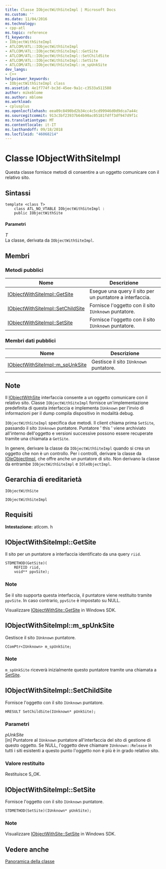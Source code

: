 ```yaml
---
title: Classe IObjectWithSiteImpl | Microsoft Docs
ms.custom: ''
ms.date: 11/04/2016
ms.technology:
- cpp-atl
ms.topic: reference
f1_keywords:
- IObjectWithSiteImpl
- ATLCOM/ATL::IObjectWithSiteImpl
- ATLCOM/ATL::IObjectWithSiteImpl::GetSite
- ATLCOM/ATL::IObjectWithSiteImpl::SetChildSite
- ATLCOM/ATL::IObjectWithSiteImpl::SetSite
- ATLCOM/ATL::IObjectWithSiteImpl::m_spUnkSite
dev_langs:
- C++
helpviewer_keywords:
- IObjectWithSiteImpl class
ms.assetid: 4e1f774f-bc3d-45ee-9a1c-c3533a511588
author: mikeblome
ms.author: mblome
ms.workload:
- cplusplus
ms.openlocfilehash: eea09c8490bd2b34cc4c5cd99946d0d9dca7a44c
ms.sourcegitcommit: 913c3bf23937b64b90ac05181fdff3df947d9f1c
ms.translationtype: MT
ms.contentlocale: it-IT
ms.lasthandoff: 09/18/2018
ms.locfileid: "46068214"
---
```

# <a name="iobjectwithsiteimpl-class"></a>Classe IObjectWithSiteImpl

Questa classe fornisce metodi di consentire a un oggetto comunicare con il relativo sito.

## <a name="syntax"></a>Sintassi

```
template <class T>
    class ATL_NO_VTABLE IObjectWithSiteImpl :
    public IObjectWithSite
```

#### <a name="parameters"></a>Parametri

*T*<br/>
La classe, derivata da `IObjectWithSiteImpl`.

## <a name="members"></a>Membri

### <a name="public-methods"></a>Metodi pubblici

|Nome|Descrizione|
|----------|-----------------|
|[IObjectWithSiteImpl::GetSite](#getsite)|Esegue una query il sito per un puntatore a interfaccia.|
|[IObjectWithSiteImpl::SetChildSite](#setchildsite)|Fornisce l'oggetto con il sito `IUnknown` puntatore.|
|[IObjectWithSiteImpl::SetSite](#setsite)|Fornisce l'oggetto con il sito `IUnknown` puntatore.|

### <a name="public-data-members"></a>Membri dati pubblici

|Nome|Descrizione|
|----------|-----------------|
|[IObjectWithSiteImpl::m_spUnkSite](#m_spunksite)|Gestisce il sito `IUnknown` puntatore.|

## <a name="remarks"></a>Note

Il [IObjectWithSite](/windows/desktop/api/ocidl/nn-ocidl-iobjectwithsite) interfaccia consente a un oggetto comunicare con il relativo sito. Classe `IObjectWithSiteImpl` fornisce un'implementazione predefinita di questa interfaccia e implementa `IUnknown` per l'invio di informazioni per il dump compila dispositivo in modalità debug.

`IObjectWithSiteImpl` specifica due metodi. Il client chiama prima `SetSite`, passando il sito `IUnknown` puntatore. Puntatore ' this ' viene archiviato all'interno dell'oggetto e versioni successive possono essere recuperate tramite una chiamata a `GetSite`.

In genere, derivare la classe da `IObjectWithSiteImpl` quando si crea un oggetto che non è un controllo. Per i controlli, derivare la classe da [IOleObjectImpl](../../atl/reference/ioleobjectimpl-class.md), che offre anche un puntatore di sito. Non derivano la classe da entrambe `IObjectWithSiteImpl` e `IOleObjectImpl`.

## <a name="inheritance-hierarchy"></a>Gerarchia di ereditarietà

`IObjectWithSite`

`IObjectWithSiteImpl`

## <a name="requirements"></a>Requisiti

**Intestazione:** atlcom. h

##  <a name="getsite"></a>  IObjectWithSiteImpl::GetSite

Il sito per un puntatore a interfaccia identificato da una query `riid`.

```
STDMETHOD(GetSite)(
    REFIID riid,
    void** ppvSite);
```

### <a name="remarks"></a>Note

Se il sito supporta questa interfaccia, il puntatore viene restituito tramite `ppvSite`. In caso contrario, `ppvSite` è impostato su NULL.

Visualizzare [IObjectWithSite::GetSite](/windows/desktop/api/ocidl/nf-ocidl-iobjectwithsite-getsite) in Windows SDK.

##  <a name="m_spunksite"></a>  IObjectWithSiteImpl::m_spUnkSite

Gestisce il sito `IUnknown` puntatore.

```
CComPtr<IUnknown> m_spUnkSite;
```

### <a name="remarks"></a>Note

`m_spUnkSite` riceverà inizialmente questo puntatore tramite una chiamata a [SetSite](#setsite).

##  <a name="setchildsite"></a>  IObjectWithSiteImpl::SetChildSite

Fornisce l'oggetto con il sito `IUnknown` puntatore.

```
HRESULT SetChildSite(IUnknown* pUnkSite);
```

### <a name="parameters"></a>Parametri

*pUnkSite*<br/>
[in] Puntatore al `IUnknown` puntatore all'interfaccia del sito di gestione di questo oggetto. Se NULL, l'oggetto deve chiamare `IUnknown::Release` in tutti i siti esistenti a questo punto l'oggetto non è più è in grado relativo sito.

### <a name="return-value"></a>Valore restituito

Restituisce S_OK.

##  <a name="setsite"></a>  IObjectWithSiteImpl::SetSite

Fornisce l'oggetto con il sito `IUnknown` puntatore.

```
STDMETHOD(SetSite)(IUnknown* pUnkSite);
```

### <a name="remarks"></a>Note

Visualizzare [IObjectWithSite::SetSite](/windows/desktop/api/ocidl/nf-ocidl-iobjectwithsite-setsite) in Windows SDK.

## <a name="see-also"></a>Vedere anche

[Panoramica della classe](../../atl/atl-class-overview.md)
